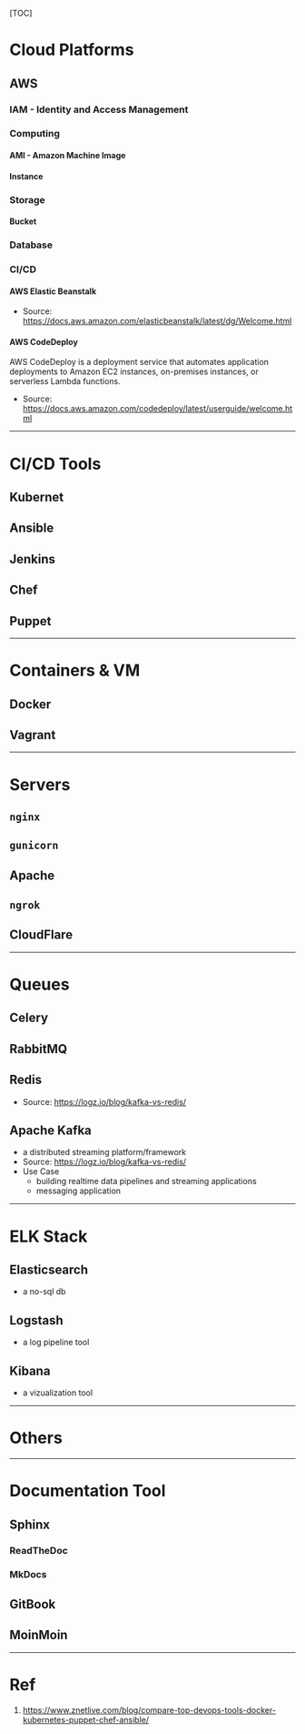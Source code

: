 [TOC]

# Cloud Platforms

## AWS

### IAM - Identity and Access Management

### Computing
#### AMI - Amazon Machine Image
#### Instance

### Storage
#### Bucket

### Database

### CI/CD

#### AWS Elastic Beanstalk
- Source: https://docs.aws.amazon.com/elasticbeanstalk/latest/dg/Welcome.html

#### AWS CodeDeploy
AWS CodeDeploy is a deployment service that automates application deployments to Amazon EC2 instances, on-premises instances, or serverless Lambda functions.

- Source: https://docs.aws.amazon.com/codedeploy/latest/userguide/welcome.html

---
# CI/CD Tools

## Kubernet
## Ansible
## Jenkins
## Chef
## Puppet


---
# Containers & VM

## Docker
## Vagrant

---
# Servers

## `nginx`
## `gunicorn`
## Apache
## `ngrok`
## CloudFlare

---
# Queues

## Celery
## RabbitMQ
## Redis
- Source: https://logz.io/blog/kafka-vs-redis/

## Apache Kafka
- a distributed streaming platform/framework
- Source: https://logz.io/blog/kafka-vs-redis/
- Use Case
    - building realtime data pipelines and streaming applications
    - messaging application

---

# ELK Stack
## Elasticsearch
- a no-sql db

## Logstash
- a log pipeline tool

## Kibana
- a vizualization tool


---

# Others




---
# Documentation Tool

## Sphinx
### ReadTheDoc
### MkDocs

## GitBook
## MoinMoin 

---
# Ref
1. https://www.znetlive.com/blog/compare-top-devops-tools-docker-kubernetes-puppet-chef-ansible/
```
